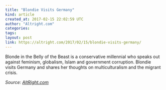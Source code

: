 ```yaml
---
title: "Blondie Visits Germany"
kind: article
created_at: 2017-02-15 22:02:59 UTC
author: "Altright.com"
categories: 
tags: 
layout: post
link: https://altright.com/2017/02/15/blondie-visits-germany/
---
```



<!--
   Blondie Visits Germany             # => "I Made a Pretty Gem - Planet.rb"
   https://altright.com/2017/02/15/blondie-visits-germany/               # => "http://poteland.com/blog/i-made-a-pretty-gem-planet-dot-rb/"
   2017-02-15 22:02:59 UTC              # => "2012-04-14 05:17:00 UTC"
   Blonde in the Belly of the Beast is a conservative millennial who speaks out against feminism, globalism, Islam and government corruption. Blondie visits Germany and shares her thoughts on multiculturalism and the migrant crisis.           # => "I’ve been hurting to write this ever since we had the idea of creating a Planet for Cubox..." (Continued)
   AltRight.com              # => "This is where I tell you stuff"
   altright-dot-com              # => "this-is-where-i-tell-you-stuff"
   https://altright.com               # => "http://poteland.com/articles"
           # => "programming planet"
                 # => "go ruby jekyll"
                 # => "http://poteland.com/images/site-logo.png"
   Altright.com                 # => "Pablo Astigarraga"
                   # => "poteland"
   http://twitter.com/            # => "http://twitter.com/poteland" -->
Blonde in the Belly of the Beast is a conservative millennial who speaks out against feminism, globalism, Islam and government corruption. Blondie visits Germany and shares her thoughts on multiculturalism and the migrant crisis.<div class="">
    <i>Source: <a href="https://altright.com">AltRight.com</a></i>
</div>
